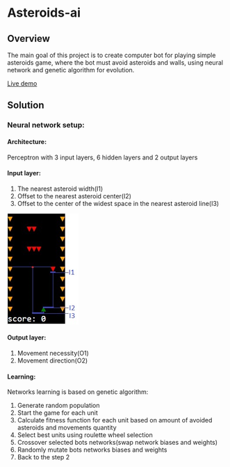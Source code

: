 ﻿# Asteroids-ai
## Overview
The main goal of this project is to create computer bot for playing simple asteroids game, where the bot must avoid asteroids and walls, using neural network and genetic algorithm for evolution.

[Live demo](https://haturihanzo.github.io/Asteroids-ai/)

## Solution
### Neural network setup:
#### Architecture:
Perceptron with 3 input layers, 6 hidden layers and 2 output layers
#### Input layer:
1. The nearest asteroid width(I1)
2. Offset to the nearest asteroid center(I2)
3. Offset to the center of the widest space in the nearest asteroid line(I3)

![input-layers](readme-assets/input-layers.jpg)

#### Output layer:
1. Movement necessity(O1)
2. Movement direction(O2)

#### Learning:
Networks learning is based on genetic algorithm:
1. Generate random population
2. Start the game for each unit 
3. Calculate fitness function for each unit based on amount of avoided asteroids and movements quantity
4. Select best units using roulette wheel selection
5. Crossover selected bots networks(swap network biases and weights)
6. Randomly mutate bots networks biases and weights
7. Back to the step 2
